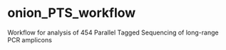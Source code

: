 onion_PTS_workflow
==================

Workflow for analysis of 454 Parallel Tagged Sequencing of long-range PCR amplicons